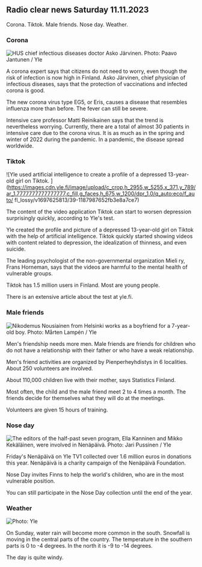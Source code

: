 ## Radio clear news Saturday 11.11.2023

Corona. Tiktok. Male friends. Nose day. Weather.

### Corona

![HUS chief infectious diseases doctor Asko Järvinen. Photo: Paavo Jantunen / Yle](https://images.cdn.yle.fi/image/upload/c_crop,h_3027,w_5382,x_0,y_311/ar_1.7777777777777777,c_fill,g_faces,h_675,w_1200/dpr_1.0/q_auto:eco/f_auto/fl_lossy/v1699692578/39-1199235654f3bb0eba14)

A corona expert says that citizens do not need to worry, even though the risk of infection is now high in Finland. Asko Järvinen, chief physician of infectious diseases, says that the protection of vaccinations and infected corona is good.

The new corona virus type EG5, or Eris, causes a disease that resembles influenza more than before. The fever can still be severe.

Intensive care professor Matti Reinikainen says that the trend is nevertheless worrying. Currently, there are a total of almost 30 patients in intensive care due to the corona virus. It is as much as in the spring and winter of 2022 during the pandemic. In a pandemic, the disease spread worldwide.

### Tiktok

![Yle used artificial intelligence to create a profile of a depressed 13-year-old girl on Tiktok. ](https://images.cdn.yle.fi/image/upload/c_crop,h_2955,w_5255,x_371,y_789/ar_1.7777777777777777,c_fill,g_faces,h_675,w_1200/dpr_1.0/q_auto:eco/f_auto/ fl_lossy/v1697625813/39-1187987652fb3e8a7ce7)

The content of the video application Tiktok can start to worsen depression surprisingly quickly, according to Yle's test.

Yle created the profile and picture of a depressed 13-year-old girl on Tiktok with the help of artificial intelligence. Tiktok quickly started showing videos with content related to depression, the idealization of thinness, and even suicide.

The leading psychologist of the non-governmental organization Mieli ry, Frans Horneman, says that the videos are harmful to the mental health of vulnerable groups.

Tiktok has 1.5 million users in Finland. Most are young people.

There is an extensive article about the test at yle.fi.

### Male friends

![Nikodemus Nousiainen from Helsinki works as a boyfriend for a 7-year-old boy. Photo: Mårten Lampén / Yle](https://images.cdn.yle.fi/image/upload/c_crop,h_2250,w_4000,x_0,y_150/ar_1.7777777777777777,c_fill,g_faces,h_675,w_1200/dpr_1.0/q_auto:eco/f_auto/fl_lossy/v1699361417/39-1197061654a30293868a)

Men's friendship needs more men. Male friends are friends for children who do not have a relationship with their father or who have a weak relationship.

Men's friend activities are organized by Pienperheyhdistys in 6 localities. About 250 volunteers are involved.

About 110,000 children live with their mother, says Statistics Finland.

Most often, the child and the male friend meet 2 to 4 times a month. The friends decide for themselves what they will do at the meetings.

Volunteers are given 15 hours of training.

### Nose day

![The editors of the half-past seven program, Ella Kanninen and Mikko Kekäläinen, were involved in Nenäpäivä. Photo: Jari Pussinen / Yle](https://images.cdn.yle.fi/image/upload/c_crop,h_3125,w_5557,x_0,y_126/ar_1.7777777777777777,c_fill,g_faces,h_675,w_1200/dpr_1.0/q_auto:eco/f_auto/fl_lossy/v1699531130/39-1198130654cc7a81d6f6)

Friday's Nenäpäivä on Yle TV1 collected over 1.6 million euros in donations this year. Nenäpäivä is a charity campaign of the Nenäpäivä Foundation.

Nose Day invites Finns to help the world's children, who are in the most vulnerable position.

You can still participate in the Nose Day collection until the end of the year.

### Weather

![ Photo: Yle](https://images.cdn.yle.fi/image/upload/c_crop,h_1080,w_1919,x_0,y_0/ar_1.7777777777777777,c_fill,g_faces,h_675,w_1200/dpr_1.0/q_auto:eco/f_auto/fl_lossy/v1699717391/39-1199335654fa0f0a84d5)

On Sunday, water rain will become more common in the south. Snowfall is moving in the central parts of the country. The temperature in the southern parts is 0 to -4 degrees. In the north it is -9 to -14 degrees.

The day is quite windy.
